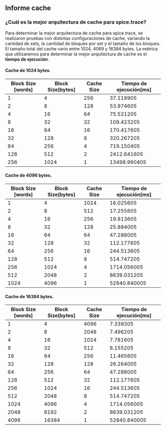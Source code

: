 ## Informe cache

### ¿Cuál es la mejor arquitectura de cache para spice.trace?

Para determinar la mejor arquitectura de cache para spice.trace, se realizaron
pruebas con distintas configuraciones de cache, variando la cantidad de sets,
la cantidad de bloques por set y el tamaño de los bloques. El tamaño total del cache
vario entre 1024, 4069 y 16384 bytes. La métrica que utilizaremos para
determinar la mejor arquitectura de cache es el **tiempo de ejecución**.

#### Cache de 1024 bytes.

| Block Size \[words\] | Block Size\[bytes\] | Cache Size | Tiempo de ejecución\[ms\] |
| -------------------- | ------------------- | ---------- | ------------------------- |
| 1                    | 4                   | 256        | 37.119905                 |
| 2                    | 8                   | 128        | 53.974605                 |
| 4                    | 16                  | 64         | 75.521205                 |
| 8                    | 32                  | 32         | 109.423205                |
| 16                   | 64                  | 16         | 170.417605                |
| 32                   | 128                 | 8          | 320.267205                |
| 64                   | 256                 | 4          | 719.150405                |
| 128                  | 512                 | 2          | 2412.641605               |
| 256                  | 1024                | 1          | 13498.990405              |

#### Cache de 4096 bytes.

| Block Size \[words\] | Block Size\[bytes\] | Cache Size | Tiempo de ejecución\[ms\] |
| -------------------- | ------------------- | ---------- | ------------------------- |
| 1                    | 4                   | 1024       | 16.025605                 |
| 2                    | 8                   | 512        | 17.255605                 |
| 4                    | 16                  | 256        | 19.813605                 |
| 8                    | 32                  | 128        | 25.884005                 |
| 16                   | 64                  | 64         | 47.288005                 |
| 32                   | 128                 | 32         | 112.177605                |
| 64                   | 256                 | 16         | 244.513605                |
| 128                  | 512                 | 8          | 514.747205                |
| 256                  | 1024                | 4          | 1714.056005               |
| 512                  | 2048                | 2          | 8639.031205               |
| 1024                 | 4096                | 1          | 52840.840005              |

#### Cache de 16384 bytes.

| Block Size \[words\] | Block Size\[bytes\] | Cache Size | Tiempo de ejecución\[ms\] |
| -------------------- | ------------------- | ---------- | ------------------------- |
| 1                    | 4                   | 4096       | 7.339305                  |
| 2                    | 8                   | 2048       | 7.496205                  |
| 4                    | 16                  | 1024       | 7.781605                  |
| 8                    | 32                  | 512        | 8.155205                  |
| 16                   | 64                  | 256        | 11.465605                 |
| 32                   | 128                 | 128        | 26.264005                 |
| 64                   | 256                 | 64         | 47.288005                 |
| 128                  | 512                 | 32         | 112.177605                |
| 256                  | 1024                | 16         | 244.513605                |
| 512                  | 2048                | 8          | 514.747205                |
| 1024                 | 4096                | 4          | 1714.056005               |
| 2048                 | 8192                | 2          | 8639.031205               |
| 4096                 | 16384               | 1          | 52840.840005              |
